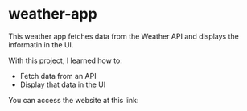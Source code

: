 # weather-app

This weather app fetches data from the Weather API and displays the informatin in the 
UI. 

With this project, I learned how to:
- Fetch data from an API
- Display that data in the UI

You can access the website at this link:
